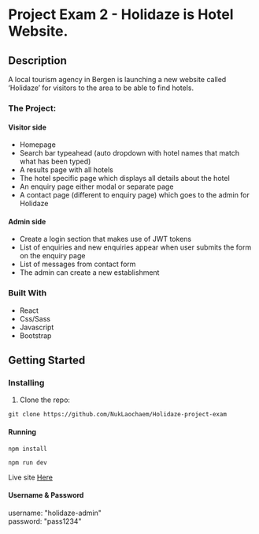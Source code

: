 # Project Exam 2 - Holidaze is Hotel Website.

## Description

A local tourism agency in Bergen is launching a new website called ‘Holidaze’ for visitors to the area to be able to find hotels.


### The Project:

#### Visitor side

- Homepage
- Search bar typeahead (auto dropdown with hotel names that match what has been typed)
- A results page with all hotels
- The hotel specific page which displays all details about the hotel
- An enquiry page either modal or separate page
- A contact page (different to enquiry page) which goes to the admin for Holidaze



#### Admin side

- Create a login section that makes use of JWT tokens
- List of enquiries and new enquiries appear when user submits the form on the enquiry page
- List of messages from contact form
- The admin can create a new establishment

### Built With

- React
- Css/Sass
- Javascript
- Bootstrap

## Getting Started

### Installing

1. Clone the repo:

```
git clone https://github.com/NukLaochaem/Holidaze-project-exam
```
#### Running
```
npm install

npm run dev
```
Live site <a href="https://holidaze-project.vercel.app/">Here</a>

#### Username & Password
username: "holidaze-admin" <br>
password: "pass1234"
